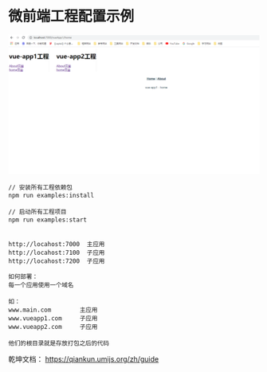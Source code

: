 # 微前端工程配置示例



![micro-front-end](https://github.com/WangZhenHao/micro-front-end/blob/master/image/img.jpg)

```
// 安装所有工程依赖包
npm run examples:install

// 启动所有工程项目
npm run examples:start


http://locahost:7000  主应用
http://locahost:7100  子应用
http://locahost:7200  子应用

```

```
如何部署：
每一个应用使用一个域名

如：
www.main.com        主应用
www.vueapp1.com     子应用
www.vueapp2.com     子应用

他们的根目录就是存放打包之后的代码

```


乾坤文档：
https://qiankun.umijs.org/zh/guide